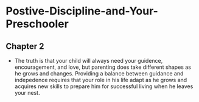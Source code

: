# Postive-Discipline-and-Your-Preschooler
## Chapter 2
- The truth is that your child will always need your guidence, encouragement, and love, but parenting does take different shapes as he grows and changes. Providing a balance between guidance and indepedence requires that your role in his life adapt as he grows and acquires new skills to prepare him for successful living when he leaves your nest.
